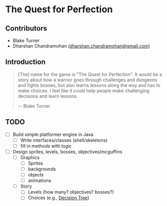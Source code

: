 # The Quest for Perfection

## Contributors
- Blake Turner
- Dharshan Chandramohan (dharshan.chandramohan@gmail.com)

## Introduction
> [The] name for the game is "The Quest for Perfection". It would be a story about how a warrior goes through challenges and dungeons and fights bosses, but also learns lessons along the way and has to make choices. I feel like it could help people make challenging decisions and learn lessons.
>
> -- Blake Turner

## TODO
- [ ] Build simple platformer engine in Java
  - [ ] Write interfaces/classes (shell/skeletons)
  - [ ] fill in methods with logic
- [ ] Design sprites, levels, bosses, objectives/mcguffins
  - [ ] Graphics
	- [ ] Sprites
	- [ ] backgrounds
	- [ ] objects
	- [ ] animations
  - [ ] Story
	- [ ] Levels (how many? objectives? bosses?)
	- [ ] Choices (e.g., [Decision Tree](https://en.wikipedia.org/wiki/Decision_tree))
